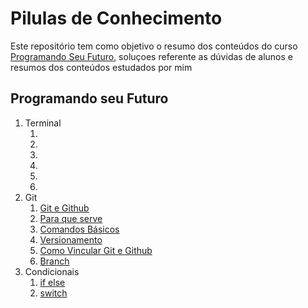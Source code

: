 <h1>Pilulas de Conhecimento</h1>
<p>Este repositório tem como objetivo o resumo dos conteúdos do curso <a href="https://www.vestibulandosdacidadania.org/programando-seu-futuro/" target="_blank">Programando Seu Futuro</a>, soluçoes referente as dúvidas de alunos e resumos dos conteúdos estudados por mim</p>

<h2>Programando seu Futuro</h2>
<ol>
    <li> Terminal
        <ol>
            <li><a href="#"></a></li>
            <li><a href="#"></a></li>
            <li><a href="#"></a></li>
            <li><a href="#"></a></li>
            <li><a href="#"></a></li>
            <li><a href="#"></a></li>
        </ol>
    </li>
    <li>Git
        <ol>
            <li><a href="https://github.com/GuiArmanLi/PilulasDeConhecimento/blob/main/git/GitAndGithub.md">Git e Github</a></li>
            <li><a href="https://github.com/GuiArmanLi/PilulasDeConhecimento/blob/main/git/Solution.md">Para que serve</a></li>
            <li><a href="https://github.com/GuiArmanLi/PilulasDeConhecimento/blob/main/git/BasicsCommands.md">Comandos Básicos</a></li>
            <li><a href="https://github.com/GuiArmanLi/PilulasDeConhecimento/blob/main/git/Versioning.md">Versionamento</a></li>
            <li><a href="https://github.com/GuiArmanLi/PilulasDeConhecimento/blob/main/git/HowToLink.md">Como Vincular Git e Github</a></li>
            <li><a href="https://github.com/GuiArmanLi/PilulasDeConhecimento/blob/main/git/Branch.md">Branch</a></li>
        </ol>
    </li>
    <li> Condicionais
        <ol>
            <li><a href="#">if else</a></li>
            <li><a href="#">switch</a></li>
        </ol>
    </li>
</ol>
